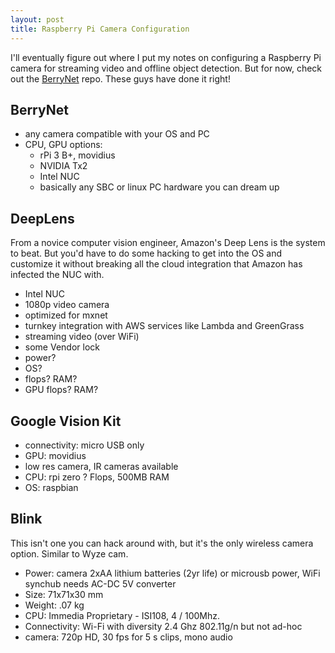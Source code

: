 ```yaml
---
layout: post
title: Raspberry Pi Camera Configuration
---
```


I'll eventually figure out where I put my notes on configuring a Raspberry Pi camera for streaming video and offline object detection.  But for now, check out the [BerryNet](https://github.com/DT42/BerryNet) repo. These guys have done it right!

## BerryNet 

- any camera compatible with your OS and PC
- CPU, GPU options: 
    - rPi 3 B+, movidius
    - NVIDIA Tx2
    - Intel NUC
    - basically any SBC or linux PC hardware you can dream up

## DeepLens

From a novice computer vision engineer, Amazon's Deep Lens is the system to beat. But you'd have to do some hacking to get into the OS and customize it without breaking all the cloud integration that Amazon has infected the NUC with.

- Intel NUC
- 1080p video camera
- optimized for mxnet
- turnkey integration with AWS services like Lambda and GreenGrass
- streaming video (over WiFi)
- some Vendor lock
- power?
- OS?
- flops? RAM?
- GPU flops? RAM?

## Google Vision Kit

- connectivity: micro USB only
- GPU: movidius
- low res camera, IR cameras available
- CPU: rpi zero ? Flops, 500MB RAM
- OS: raspbian

## Blink

This isn't one you can hack around with, but it's the only wireless camera option. Similar to Wyze cam.

- Power: camera 2xAA lithium batteries (2yr life) or microusb power, WiFi synchub needs AC-DC 5V converter
- Size: 71x71x30 mm
- Weight: .07 kg
- CPU: Immedia Proprietary - ISI108, 4 / 100Mhz.
- Connectivity: Wi-Fi with diversity 2.4 Ghz 802.11g/n but not ad-hoc
- camera: 720p HD, 30 fps for 5 s clips, mono audio
